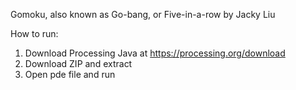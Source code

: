 Gomoku, also known as Go-bang, or Five-in-a-row
by Jacky Liu

How to run: 
1. Download Processing Java at https://processing.org/download
2. Download ZIP and extract
3. Open pde file and run

